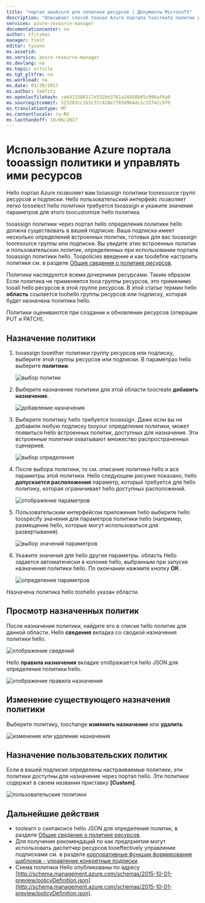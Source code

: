 ```yaml
---
title: "портал aaaAzure для политики ресурсов | Документы Microsoft"
description: "Описывает способ toouse Azure портала toocreate политик диспетчера ресурсов и управление ими. Политики могут применяться для групп hello подписка или ресурс."
services: azure-resource-manager
documentationcenter: na
author: tfitzmac
manager: timlt
editor: tysonn
ms.assetid: 
ms.service: azure-resource-manager
ms.devlang: na
ms.topic: article
ms.tgt_pltfrm: na
ms.workload: na
ms.date: 03/30/2017
ms.author: tomfitz
ms.openlocfilehash: ce6413386317e532b63761a24458b85c996af4a0
ms.sourcegitcommit: 523283cc1b3c37c428e77850964dc1c33742c5f0
ms.translationtype: MT
ms.contentlocale: ru-RU
ms.lasthandoff: 10/06/2017
---
```

# <a name="use-azure-portal-tooassign-and-manage-resource-policies"></a>Использование Azure портала tooassign политики и управлять ими ресурсов
Hello портал Azure позволяет вам tooassign политики tooresource групп ресурсов и подписки. Hello пользовательский интерфейс позволяет легко tooselect hello политики требуется tooassign и укажите значения параметров для этого toocustomize hello политика. 

tooassign политики через портал hello определения политики hello должна существовать в вашей подписке. Ваша подписка имеет несколько определений встроенных политик, готовых для вас tooassign tooresource группы или подписки. Вы увидите этих встроенных политик и пользовательских политик, определенных при использовании портала tooassign политики hello. Toopolicies введение и как toodefine настроить политики см. в разделе [Общие сведения о политике ресурсов](resource-manager-policy.md).

Политики наследуются всеми дочерними ресурсами. Таким образом Если политика не применяется tooa группы ресурсов, это применимо tooall hello ресурсов в этой группе ресурсов. В этой статье термин hello **область** ссылается toohello группы ресурсов или подписку, которая будет назначена политика hello. 

Политики оцениваются при создании и обновлении ресурсов (операции PUT и PATCH).

## <a name="assign-a-policy"></a>Назначение политики

1. tooassign tooeither политики группу ресурсов или подписку, выберите этой группы ресурсов или подписки. В параметрах hello выберите **политики**.

   ![выбор политик](./media/resource-manager-policy-portal/select-policies.png)

2. Выберите назначение политики для этой области toocreate **добавить назначение**.

   ![добавление назначения](./media/resource-manager-policy-portal/add-assignment.png)

3. Выберите политику hello требуется tooassign. Даже если вы не добавили любую подписку tooyour определения политики, может появиться hello встроенных политик, доступных для назначения. Эти встроенные политики охватывают множество распространенных сценариев.

   ![выбор определения](./media/resource-manager-policy-portal/select-definition.png)

4. После выбора политики, то см. описание политики hello и все параметры этой политики. Hello следующем рисунке показано, hello **допускается расположения** параметр, который требуется для hello политику, которая ограничивает hello доступных расположений.

   ![отображение параметров](./media/resource-manager-policy-portal/show-parameters.png)

5. Пользовательским интерфейсом приложения hello выберите hello toospecify значения для параметров политики hello (например, размещение hello, которые могут использоваться для развертывания).

   ![выбор значений параметров](./media/resource-manager-policy-portal/select-parameters.png)

6. Укажите значения для hello другие параметры. область Hello задается автоматически в колонке hello, выбранным при запуске назначения политики hello. По окончании нажмите кнопку **ОК** .

   ![определение параметров](./media/resource-manager-policy-portal/define-parameters.png)

  Назначена политика hello toohello указан области.

## <a name="view-policy-assignments"></a>Просмотр назначенных политик

После назначения политики, найдите его в списке hello политик для данной области. Hello **сведения** вкладка со сводкой назначения политики hello.

![отображение сведений](./media/resource-manager-policy-portal/show-details.png)

Hello **правила назначения** вкладке отображается hello JSON для определения политики hello.

![отображение правила назначения](./media/resource-manager-policy-portal/show-assignment-rule.png)

## <a name="change-an-existing-policy-assignment"></a>Изменение существующего назначения политики

Выберите политику, toochange **изменить назначение** или **удалить**

![изменение или удаление назначения](./media/resource-manager-policy-portal/edit-delete-policy.png)

## <a name="assign-custom-policies"></a>Назначение пользовательских политик

Если в вашей подписке определены настраиваемые политики, эти политики доступны для назначения через портал hello. Эти политики содержат в своем названии приставку **[Custom]**.

![пользовательские политики](./media/resource-manager-policy-portal/show-custom-policy.png)

## <a name="next-steps"></a>Дальнейшие действия
* toolearn о синтаксисе hello JSON для определения политик, в разделе [Общие сведения о политике ресурсов](resource-manager-policy.md).
* Для получения рекомендаций по как предприятия могут использовать диспетчер ресурсов tooeffectively управление подписками см. в разделе [корпоративные функции формирования шаблонов - управление конкретные подписки](resource-manager-subscription-governance.md).
* Схема политики Hello опубликованы по адресу [http://schema.management.azure.com/schemas/2015-10-01-preview/policyDefinition.json](http://schema.management.azure.com/schemas/2015-10-01-preview/policyDefinition.json). 

